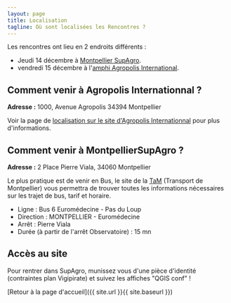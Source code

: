 ```yaml
---
layout: page
title: Localisation
tagline: Où sont localisées les Rencontres ?
---
```


Les rencontres ont lieu en 2 endroits différents :
* Jeudi 14 décembre à [Montpellier SupAgro](https://www.supagro.fr).
* vendredi 15 décembre à l'[amphi Agropolis International](http://www.agropolis.fr/pratique/locaux.php).

## Comment venir à Agropolis Internationnal ?

**Adresse :** 1000, Avenue Agropolis 34394 Montpellier

Voir la page de [localisation sur le site d'Agropolis Internationnal](http://www.agropolis.fr/pratique/acces.php) pour plus d'informations.

## Comment venir à MontpellierSupAgro ?

**Adresse :** 2 Place Pierre Viala, 34060 Montpellier

Le plus pratique est de venir en Bus, le site de la [TaM](http://www.tam-voyages.com/index.asp) (Transport de Montpellier) vous permettra de trouver toutes les informations nécessaires sur les trajet de bus, tarif et horaire.

* Ligne :  Bus   6    Euromédecine - Pas du Loup
* Direction :  MONTPELLIER - Euromédecine
* Arrêt :  Pierre Viala
* Durée (à partir de l'arrêt Observatoire) : 15 mn

## Accès au site

Pour rentrer dans SupAgro, munissez vous d'une pièce d'identité (contraintes plan Vigipirate) et suivez les affiches "QGIS conf" !

[Retour à la page d'accueil]({{ site.url }}{{ site.baseurl }})
